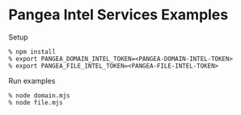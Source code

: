 # Pangea Intel Services Examples

Setup
```
% npm install
% export PANGEA_DOMAIN_INTEL_TOKEN=<PANGEA-DOMAIN-INTEL-TOKEN>
% export PANGEA_FILE_INTEL_TOKEN=<PANGEA-FILE-INTEL-TOKEN>
```

Run examples
```
% node domain.mjs
% node file.mjs
```

